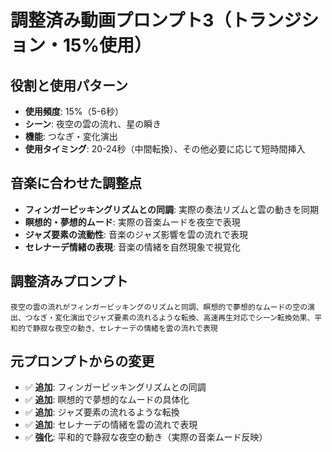 # 調整済み動画プロンプト3（トランジション・15%使用）

## 役割と使用パターン
- **使用頻度**: 15%（5-6秒）
- **シーン**: 夜空の雲の流れ、星の瞬き
- **機能**: つなぎ・変化演出
- **使用タイミング**: 20-24秒（中間転換）、その他必要に応じて短時間挿入

## 音楽に合わせた調整点
- **フィンガーピッキングリズムとの同調**: 実際の奏法リズムと雲の動きを同期
- **瞑想的・夢想的ムード**: 実際の音楽ムードを夜空で表現
- **ジャズ要素の流動性**: 音楽のジャズ影響を雲の流れで表現
- **セレナーデ情緒の表現**: 音楽の情緒を自然現象で視覚化

## 調整済みプロンプト
```
夜空の雲の流れがフィンガーピッキングのリズムと同調、瞑想的で夢想的なムードの空の演出、つなぎ・変化演出でジャズ要素の流れるような転換、高速再生対応でシーン転換効果、平和的で静寂な夜空の動き、セレナーデの情緒を雲の流れで表現
```

## 元プロンプトからの変更
- ✅ **追加**: フィンガーピッキングリズムとの同調
- ✅ **追加**: 瞑想的で夢想的なムードの具体化
- ✅ **追加**: ジャズ要素の流れるような転換
- ✅ **追加**: セレナーデの情緒を雲の流れで表現
- ✅ **強化**: 平和的で静寂な夜空の動き（実際の音楽ムード反映）